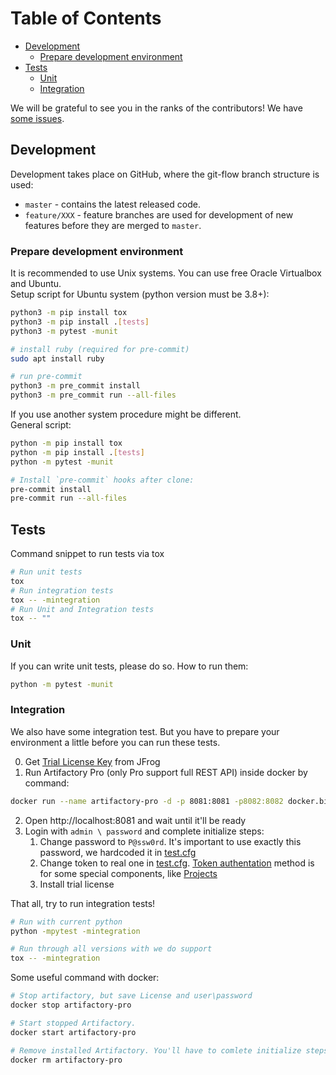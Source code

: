 # Table of Contents

<!-- toc -->

- [Development](#development)
  * [Prepare development environment](#prepare-development-environment)
- [Tests](#tests)
  * [Unit](#unit)
  * [Integration](#integration)

<!-- tocstop -->

We will be grateful to see you in the ranks of the contributors! We have [some issues](https://github.com/devopshq/artifactory/issues).

## Development
Development takes place on GitHub, where the git-flow branch structure is used:

* ``master`` - contains the latest released code.
* ``feature/XXX`` - feature branches are used for development of new features before they are merged to ``master``.

### Prepare development environment
It is recommended to use Unix systems. You can use free Oracle Virtualbox and Ubuntu.  
Setup script for Ubuntu system (python version must be 3.8+):
```bash
python3 -m pip install tox
python3 -m pip install .[tests]
python3 -m pytest -munit

# install ruby (required for pre-commit)
sudo apt install ruby

# run pre-commit
python3 -m pre_commit install
python3 -m pre_commit run --all-files
```

If you use another system procedure might be different.  
General script:
```bash
python -m pip install tox
python -m pip install .[tests]
python -m pytest -munit

# Install `pre-commit` hooks after clone:
pre-commit install
pre-commit run --all-files
```

## Tests
Command snippet to run tests via tox
```bash
# Run unit tests
tox
# Run integration tests
tox -- -mintegration
# Run Unit and Integration tests
tox -- ""
```

### Unit
If you can write unit tests, please do so. How to run them:
```bash
python -m pytest -munit
```

### Integration
We also have some integration test. But you have to prepare your environment a little before you can run these tests.

0. Get [Trial License Key](https://jfrog.com/artifactory/free-trial/) from JFrog
1. Run Artifactory Pro (only Pro support full REST API) inside docker by command: 
```bash
docker run --name artifactory-pro -d -p 8081:8081 -p8082:8082 docker.bintray.io/jfrog/artifactory-pro
```
2. Open http://localhost:8081 and wait until it'll be ready
3. Login with `admin \ password` and complete initialize steps:
   1. Change password to `P@ssw0rd`. It's important to use exactly this password, we hardcoded it in [test.cfg](../tests/test.cfg)
   2. Change token to real one in [test.cfg](../tests/test.cfg).
   [Token authentation](https://www.jfrog.com/confluence/display/JFROG/Access+Tokens)
   method is for some special components, like
   [Projects](https://www.jfrog.com/confluence/display/JFROG/Artifactory+REST+API#ArtifactoryRESTAPI-PROJECTS)
   3. Install trial license
   
That all, try to run integration tests!
```bash
# Run with current python
python -mpytest -mintegration

# Run through all versions with we do support
tox -- -mintegration
```

Some useful command with docker:
```bash
# Stop artifactory, but save License and user\password
docker stop artifactory-pro

# Start stopped Artifactory. 
docker start artifactory-pro

# Remove installed Artifactory. You'll have to comlete initialize steps again!
docker rm artifactory-pro
```

